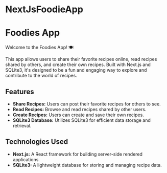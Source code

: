 # NextJsFoodieApp

# Foodies App

Welcome to the Foodies App! 🍽️

This app allows users to share their favorite recipes online, read recipes shared by others, and create their own recipes. Built with Next.js and SQLite3, it's designed to be a fun and engaging way to explore and contribute to the world of recipes.

## Features

- **Share Recipes:** Users can post their favorite recipes for others to see.
- **Read Recipes:** Browse and read recipes shared by other users.
- **Create Recipes:** Users can create and save their own recipes.
- **SQLite3 Database:** Utilizes SQLite3 for efficient data storage and retrieval.

## Technologies Used

- **Next.js:** A React framework for building server-side rendered applications.
- **SQLite3:** A lightweight database for storing and managing recipe data.
